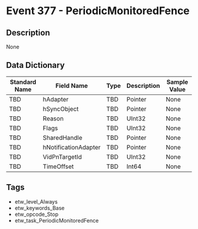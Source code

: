 # Event 377 - PeriodicMonitoredFence

## Description
None

## Data Dictionary
|Standard Name|Field Name|Type|Description|Sample Value|
|---|---|---|---|---|
|TBD|hAdapter|TBD|Pointer|None|None|
|TBD|hSyncObject|TBD|Pointer|None|None|
|TBD|Reason|TBD|UInt32|None|None|
|TBD|Flags|TBD|UInt32|None|None|
|TBD|SharedHandle|TBD|Pointer|None|None|
|TBD|hNotificationAdapter|TBD|Pointer|None|None|
|TBD|VidPnTargetId|TBD|UInt32|None|None|
|TBD|TimeOffset|TBD|Int64|None|None|

## Tags
* etw_level_Always
* etw_keywords_Base
* etw_opcode_Stop
* etw_task_PeriodicMonitoredFence